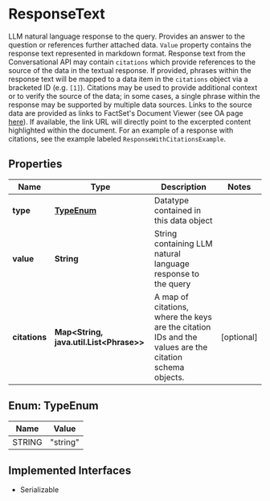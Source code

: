 

# ResponseText

LLM natural language response to the query. Provides an answer to the question or references further attached data. `Value` property contains the response text represented in markdown format.   Response text from the Conversational API may contain `citations` which provide references to the source of the data in the textual response. If provided, phrases within the response text will be mapped to a data item in the `citations` object via a bracketed ID (e.g. `[1]`). Citations may be used to provide additional context or to verify the source of the data; in some cases, a single phrase within the response may be supported by multiple data sources. Links to the source data are provided as links to FactSet's Document Viewer (see OA page [here](https://my.apps.factset.com/oa/pages/17390)). If available, the link URL will directly point to the excerpted content highlighted within the document.  For an example of a response with citations, see the example labeled `ResponseWithCitationsExample`. 

## Properties

Name | Type | Description | Notes
------------ | ------------- | ------------- | -------------
**type** | [**TypeEnum**](#TypeEnum) | Datatype contained in this data object | 
**value** | **String** | String containing LLM natural language response to the query | 
**citations** | **Map&lt;String, java.util.List&lt;Phrase&gt;&gt;** | A map of citations, where the keys are the citation IDs and the values are the citation schema objects. |  [optional]



## Enum: TypeEnum

Name | Value
---- | -----
STRING | &quot;string&quot;


## Implemented Interfaces

* Serializable


